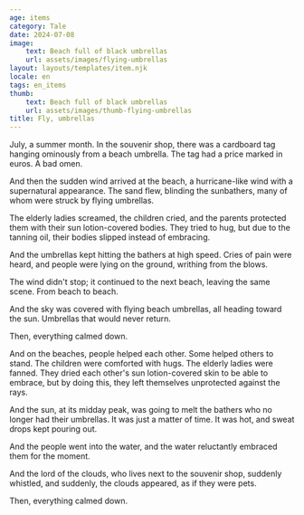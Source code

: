 ```yaml
---
age: items
category: Tale
date: 2024-07-08
image:
    text: Beach full of black umbrellas
    url: assets/images/flying-umbrellas
layout: layouts/templates/item.njk
locale: en
tags: en_items
thumb:
    text: Beach full of black umbrellas
    url: assets/images/thumb-flying-umbrellas
title: Fly, umbrellas
---
```



July, a summer month. In the souvenir shop, there was a cardboard tag hanging ominously from a beach umbrella. The tag had a price marked in euros. A bad omen.

And then the sudden wind arrived at the beach, a hurricane-like wind with a supernatural appearance. The sand flew, blinding the sunbathers, many of whom were struck by flying umbrellas.

The elderly ladies screamed, the children cried, and the parents protected them with their sun lotion-covered bodies. They tried to hug, but due to the tanning oil, their bodies slipped instead of embracing.

And the umbrellas kept hitting the bathers at high speed. Cries of pain were heard, and people were lying on the ground, writhing from the blows.

The wind didn't stop; it continued to the next beach, leaving the same scene. From beach to beach.

And the sky was covered with flying beach umbrellas, all heading toward the sun. Umbrellas that would never return.

Then, everything calmed down.

And on the beaches, people helped each other. Some helped others to stand. The children were comforted with hugs. The elderly ladies were fanned. They dried each other's sun lotion-covered skin to be able to embrace, but by doing this, they left themselves unprotected against the rays.

And the sun, at its midday peak, was going to melt the bathers who no longer had their umbrellas. It was just a matter of time. It was hot, and sweat drops kept pouring out.

And the people went into the water, and the water reluctantly embraced them for the moment.

And the lord of the clouds, who lives next to the souvenir shop, suddenly whistled, and suddenly, the clouds appeared, as if they were pets.

Then, everything calmed down.